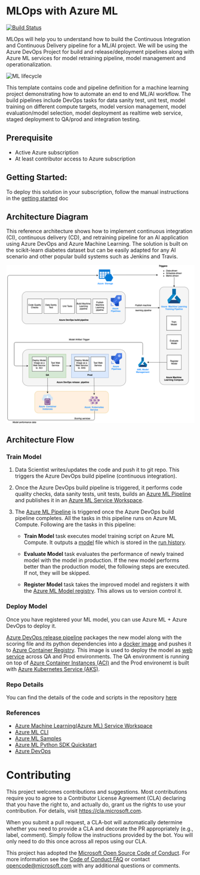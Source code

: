 # MLOps with Azure ML


[![Build Status](https://dev.azure.com/customai/DevopsForAI-AML/_apis/build/status/Microsoft.MLOpsPython?branchName=master)](https://dev.azure.com/customai/DevopsForAI-AML/_build/latest?definitionId=25&branchName=master)


MLOps will help you to understand how to build the Continuous Integration and Continuous Delivery pipeline for a ML/AI project. We will be using the Azure DevOps Project for build and release/deployment pipelines along with Azure ML services for model retraining pipeline, model management and operationalization. 

![ML lifecycle](/docs/images/ml-lifecycle.png)

This template contains code and pipeline definition for a machine learning project demonstrating how to automate an end to end ML/AI workflow. The build pipelines include DevOps tasks for data sanity test, unit test, model training on different compute targets, model version management, model evaluation/model selection, model deployment as realtime web service, staged deployment to QA/prod and integration testing.


## Prerequisite
- Active Azure subscription
- At least contributor access to Azure subscription

## Getting Started:

To deploy this solution in your subscription, follow the manual instructions in the [getting started](docs/getting_started.md) doc


## Architecture Diagram

This reference architecture shows how to implement continuous integration (CI), continuous delivery (CD), and retraining pipeline for an AI application using Azure DevOps and Azure Machine Learning. The solution is built on the scikit-learn diabetes dataset but can be easily adapted for any AI scenario and other popular build systems such as Jenkins and Travis. 

![Architecture](/docs/images/main-flow.png)


## Architecture Flow

### Train Model
1. Data Scientist writes/updates the code and push it to git repo. This triggers the Azure DevOps build pipeline (continuous integration).
2. Once the Azure DevOps build pipeline is triggered, it performs code quality checks, data sanity tests, unit tests, builds an [Azure ML Pipeline](https://docs.microsoft.com/en-us/azure/machine-learning/service/concept-ml-pipelines) and publishes it in an [Azure ML Service Workspace](https://docs.microsoft.com/en-us/azure/machine-learning/service/concept-azure-machine-learning-architecture#workspace).
3. The [Azure ML Pipeline](https://docs.microsoft.com/en-us/azure/machine-learning/service/concept-ml-pipelines) is triggered once the Azure DevOps build pipeline completes. All the tasks in this pipeline runs on Azure ML Compute. Following are the tasks in this pipeline:

    - **Train Model** task executes model training script on Azure ML Compute. It outputs a [model](https://docs.microsoft.com/en-us/azure/machine-learning/service/concept-azure-machine-learning-architecture#model) file which is stored in the [run history](https://docs.microsoft.com/en-us/azure/machine-learning/service/concept-azure-machine-learning-architecture#run).

    - **Evaluate Model** task evaluates the performance of newly trained model with the model in production. If the new model performs better than the production model, the following steps are executed. If not, they will be skipped.

    - **Register Model** task takes the improved model and registers it with the [Azure ML Model registry](https://docs.microsoft.com/en-us/azure/machine-learning/service/concept-azure-machine-learning-architecture#model-registry). This allows us to version control it.

### Deploy Model

Once you have registered your ML model, you can use Azure ML + Azure DevOps to deploy it.

[Azure DevOps release pipeline](https://docs.microsoft.com/en-us/azure/devops/pipelines/release/?view=azure-devops) packages the new model along with the scoring file and its python dependencies into a [docker image](https://docs.microsoft.com/en-us/azure/machine-learning/service/concept-azure-machine-learning-architecture#image) and pushes it to [Azure Container Registry](https://docs.microsoft.com/en-us/azure/container-registry/container-registry-intro). This image is used to deploy the model as [web service](https://docs.microsoft.com/en-us/azure/machine-learning/service/concept-azure-machine-learning-architecture#web-service) across QA and Prod environments. The QA environment is running on top of [Azure Container Instances (ACI)](https://azure.microsoft.com/en-us/services/container-instances/) and the Prod environemt is built with [Azure Kubernetes Service (AKS)](https://docs.microsoft.com/en-us/azure/aks/intro-kubernetes).
    

### Repo Details

You can find the details of the code and scripts in the repository [here](/docs/code_description.md)

### References
- [Azure Machine Learning(Azure ML) Service Workspace](https://docs.microsoft.com/en-us/azure/machine-learning/service/overview-what-is-azure-ml)
- [Azure ML CLI](https://docs.microsoft.com/en-us/azure/machine-learning/service/reference-azure-machine-learning-cli)
- [Azure ML Samples](https://docs.microsoft.com/en-us/azure/machine-learning/service/samples-notebooks)
- [Azure ML Python SDK Quickstart](https://docs.microsoft.com/en-us/azure/machine-learning/service/quickstart-create-workspace-with-python)
- [Azure DevOps](https://docs.microsoft.com/en-us/azure/devops/?view=vsts)

# Contributing

This project welcomes contributions and suggestions.  Most contributions require you to agree to a
Contributor License Agreement (CLA) declaring that you have the right to, and actually do, grant us
the rights to use your contribution. For details, visit https://cla.microsoft.com.

When you submit a pull request, a CLA-bot will automatically determine whether you need to provide
a CLA and decorate the PR appropriately (e.g., label, comment). Simply follow the instructions
provided by the bot. You will only need to do this once across all repos using our CLA.

This project has adopted the [Microsoft Open Source Code of Conduct](https://opensource.microsoft.com/codeofconduct/).
For more information see the [Code of Conduct FAQ](https://opensource.microsoft.com/codeofconduct/faq/) or
contact [opencode@microsoft.com](mailto:opencode@microsoft.com) with any additional questions or comments.
